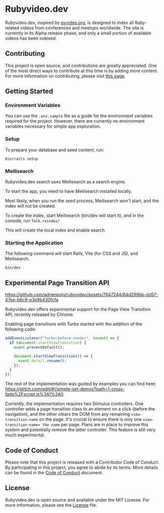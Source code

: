 # Rubyvideo.dev

Rubyvideo.dev, inspired by [pyvideo.org](https://pyvideo.org/), is designed to index all Ruby-related videos from conferences and meetups worldwide. The site is currently in its Alpha release phase, and only a small portion of available videos has been indexed.

## Contributing

This project is open source, and contributions are greatly appreciated. One of the most direct ways to contribute at this time is by adding more content. For more information on contributing, please visit [this page](/docs/contributing.md).

## Getting Started

### Environment Variables

You can use the `.env.sample` file as a guide for the environment variables required for the project. However, there are currently no environment variables necessary for simple app exploration.

### Setup

To prepare your database and seed content, run:

```
bin/rails setup
```

### Meilisearch

Rubyvideo.dev search uses Meilisearch as a search engine.

To start the app, you need to have Meilisearch installed locally.

Most likely, when you run the seed process, Meilisearch won't start, and the index will not be created.

To create the index, start Meilisearch (bin/dev will start it), and in the console, run `Talk.reindex!`

This will create the local index and enable search.

### Starting the Application

The following command will start Rails, Vite (for CSS and JS), and Meilisearch.

```
bin/dev
```

## Experimental Page Transition API

https://github.com/adrienpoly/rubyvideo/assets/7847244/64d299bb-dd57-47ee-b6c9-e3e9b430fcfa

Rubyvideo.dev offers experimental support for the Page View Transition API, recently released by Chrome.

Enabling page transitions with Turbo started with the addition of the following code:

```js
addEventListener("turbo:before-render", (event) => {
  if (document.startViewTransition) {
    event.preventDefault();

    document.startViewTransition(() => {
      event.detail.resume();
    });
  }
});
```

The rest of the implementation was guided by examples you can find here: https://glitch.com/edit/#!/simple-set-demos?path=1-cross-fade%2Fscript.js%3A1%3A0

Currently, the implementation requires two Stimulus controllers. One controller adds a page transition class to an element on a click (before the navigation), and the other clears the DOM from any remaining `view-transition-name` on the page. It's crucial to ensure there is only one `view-transition-name= the name` per page. Plans are in place to improve this system and potentially remove the latter controller. This feature is still very much experimental.

## Code of Conduct

Please note that this project is released with a Contributor Code of Conduct. By participating in this project, you agree to abide by its terms. More details can be found in the [Code of Conduct](/CODE_OF_CONDUCT.md) document.

## License

Rubyvideo.dev is open source and available under the MIT License. For more information, please see the [License](/LICENSE.md) file.
